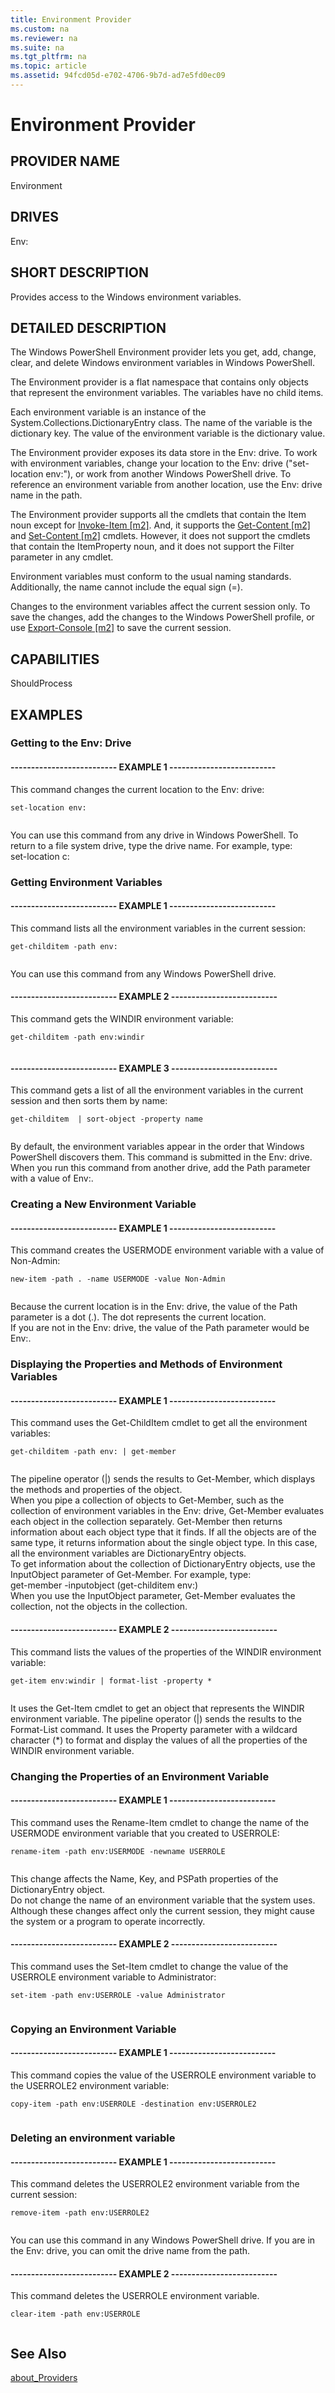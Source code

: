 ```yaml
---
title: Environment Provider
ms.custom: na
ms.reviewer: na
ms.suite: na
ms.tgt_pltfrm: na
ms.topic: article
ms.assetid: 94fcd05d-e702-4706-9b7d-ad7e5fd0ec09
---
```

# Environment Provider
## PROVIDER NAME  
 Environment  
  
## DRIVES  
 Env:  
  
## SHORT DESCRIPTION  
 Provides access to the Windows environment variables.  
  
## DETAILED DESCRIPTION  
 The Windows PowerShell Environment provider lets you get, add, change, clear, and delete Windows environment variables in Windows PowerShell.  
  
 The Environment provider is a flat namespace that contains only objects that represent the environment variables. The variables have no child items.  
  
 Each environment variable is an instance of the System.Collections.DictionaryEntry class. The name of the variable is the dictionary key. The value of the environment variable is the dictionary value.  
  
 The Environment provider exposes its data store in the Env: drive. To work with environment variables, change your location to the Env: drive \("set\-location env:"\), or work from another Windows PowerShell drive. To reference an environment variable from another location, use the Env: drive name in the path.  
  
 The Environment provider supports all the cmdlets that contain the Item noun except for [Invoke\-Item &#91;m2&#93;](assetId:///38a9887b-ce1a-4bde-be4e-98012efae204). And, it supports the [Get\-Content &#91;m2&#93;](assetId:///86d8b4af-af2c-4a27-9519-2c9fd420be3d) and [Set\-Content &#91;m2&#93;](assetId:///6fff9b86-86df-4440-b7b7-8124b22088fc) cmdlets. However, it does not support the cmdlets that contain the ItemProperty noun, and it does not support the Filter parameter in any cmdlet.  
  
 Environment variables must conform to the usual naming standards. Additionally, the name cannot include the equal sign \(\=\).  
  
 Changes to the environment variables affect the current session only. To save the changes, add the changes to the Windows PowerShell profile, or use [Export\-Console &#91;m2&#93;](assetId:///0858eece-ddcb-4525-89d1-4732c5f54c48) to save the current session.  
  
## CAPABILITIES  
 ShouldProcess  
  
## EXAMPLES  
  
### Getting to the Env: Drive  
  
#### \-\-\-\-\-\-\-\-\-\-\-\-\-\-\-\-\-\-\-\-\-\-\-\-\-\- EXAMPLE 1 \-\-\-\-\-\-\-\-\-\-\-\-\-\-\-\-\-\-\-\-\-\-\-\-\-\-  
 This command changes the current location to the Env: drive:  
  
```  
set-location env:  
  
```  
  
 You can use this command from any drive in Windows PowerShell. To return to a file system drive, type the drive name. For example, type:  
    set\-location c:  
  
### Getting Environment Variables  
  
#### \-\-\-\-\-\-\-\-\-\-\-\-\-\-\-\-\-\-\-\-\-\-\-\-\-\- EXAMPLE 1 \-\-\-\-\-\-\-\-\-\-\-\-\-\-\-\-\-\-\-\-\-\-\-\-\-\-  
 This command lists all the environment variables in the current session:  
  
```  
get-childitem -path env:  
  
```  
  
 You can use this command from any Windows PowerShell drive.  
  
#### \-\-\-\-\-\-\-\-\-\-\-\-\-\-\-\-\-\-\-\-\-\-\-\-\-\- EXAMPLE 2 \-\-\-\-\-\-\-\-\-\-\-\-\-\-\-\-\-\-\-\-\-\-\-\-\-\-  
 This command gets the WINDIR environment variable:  
  
```  
get-childitem -path env:windir  
  
```  
  
#### \-\-\-\-\-\-\-\-\-\-\-\-\-\-\-\-\-\-\-\-\-\-\-\-\-\- EXAMPLE 3 \-\-\-\-\-\-\-\-\-\-\-\-\-\-\-\-\-\-\-\-\-\-\-\-\-\-  
 This command gets a list of all the environment variables in the current session and then sorts them by name:  
  
```  
get-childitem  | sort-object -property name  
  
```  
  
 By default, the environment variables appear in the order that Windows PowerShell discovers them. This command is submitted in the Env: drive.  
When you run this command from another drive, add the Path parameter with a value of Env:.  
  
### Creating a New Environment Variable  
  
#### \-\-\-\-\-\-\-\-\-\-\-\-\-\-\-\-\-\-\-\-\-\-\-\-\-\- EXAMPLE 1 \-\-\-\-\-\-\-\-\-\-\-\-\-\-\-\-\-\-\-\-\-\-\-\-\-\-  
 This command creates the USERMODE environment variable with a value of Non\-Admin:  
  
```  
new-item -path . -name USERMODE -value Non-Admin  
  
```  
  
 Because the current location is in the Env: drive, the value of the Path parameter is a dot \(.\). The dot represents the current location.  
If you are not in the Env: drive, the value of the Path parameter would be Env:.  
  
### Displaying the Properties and Methods of Environment Variables  
  
#### \-\-\-\-\-\-\-\-\-\-\-\-\-\-\-\-\-\-\-\-\-\-\-\-\-\- EXAMPLE 1 \-\-\-\-\-\-\-\-\-\-\-\-\-\-\-\-\-\-\-\-\-\-\-\-\-\-  
 This command uses the Get\-ChildItem cmdlet to get all the environment variables:  
  
```  
get-childitem -path env: | get-member  
  
```  
  
 The pipeline operator \(&#124;\) sends the results to Get\-Member, which displays the methods and properties of the object.  
When you pipe a collection of objects to Get\-Member, such as the collection of environment variables in the Env: drive, Get\-Member evaluates each object in the collection separately. Get\-Member then returns information about each object type that it finds. If all the objects are of the same type, it returns information about the single object type. In this case, all the environment variables are DictionaryEntry objects.  
To get information about the collection of DictionaryEntry objects, use the InputObject parameter of Get\-Member. For example, type:  
    get\-member \-inputobject \(get\-childitem env:\)  
When you use the InputObject parameter, Get\-Member evaluates the collection, not the objects in the collection.  
  
#### \-\-\-\-\-\-\-\-\-\-\-\-\-\-\-\-\-\-\-\-\-\-\-\-\-\- EXAMPLE 2 \-\-\-\-\-\-\-\-\-\-\-\-\-\-\-\-\-\-\-\-\-\-\-\-\-\-  
 This command lists the values of the properties of the WINDIR environment variable:  
  
```  
get-item env:windir | format-list -property *  
  
```  
  
 It uses the Get\-Item cmdlet to get an object that represents the WINDIR environment variable. The pipeline operator \(&#124;\) sends the results to the Format\-List command. It uses the Property parameter with a wildcard character \(\*\) to format and display the values of all the properties of the WINDIR environment variable.  
  
### Changing the Properties of an Environment Variable  
  
#### \-\-\-\-\-\-\-\-\-\-\-\-\-\-\-\-\-\-\-\-\-\-\-\-\-\- EXAMPLE 1 \-\-\-\-\-\-\-\-\-\-\-\-\-\-\-\-\-\-\-\-\-\-\-\-\-\-  
 This command uses the Rename\-Item cmdlet to change the name of the USERMODE environment variable that you created to USERROLE:  
  
```  
rename-item -path env:USERMODE -newname USERROLE  
  
```  
  
 This change affects the Name, Key, and PSPath properties of the DictionaryEntry object.  
Do not change the name of an environment variable that the system uses. Although these changes affect only the current session, they might cause the system or a program to operate incorrectly.  
  
#### \-\-\-\-\-\-\-\-\-\-\-\-\-\-\-\-\-\-\-\-\-\-\-\-\-\- EXAMPLE 2 \-\-\-\-\-\-\-\-\-\-\-\-\-\-\-\-\-\-\-\-\-\-\-\-\-\-  
 This command uses the Set\-Item cmdlet to change the value of the USERROLE environment variable to Administrator:  
  
```  
set-item -path env:USERROLE -value Administrator  
  
```  
  
### Copying an Environment Variable  
  
#### \-\-\-\-\-\-\-\-\-\-\-\-\-\-\-\-\-\-\-\-\-\-\-\-\-\- EXAMPLE 1 \-\-\-\-\-\-\-\-\-\-\-\-\-\-\-\-\-\-\-\-\-\-\-\-\-\-  
 This command copies the value of the USERROLE environment variable to the USERROLE2 environment variable:  
  
```  
copy-item -path env:USERROLE -destination env:USERROLE2  
  
```  
  
### Deleting an environment variable  
  
#### \-\-\-\-\-\-\-\-\-\-\-\-\-\-\-\-\-\-\-\-\-\-\-\-\-\- EXAMPLE 1 \-\-\-\-\-\-\-\-\-\-\-\-\-\-\-\-\-\-\-\-\-\-\-\-\-\-  
 This command deletes the USERROLE2 environment variable from the current session:  
  
```  
remove-item -path env:USERROLE2  
  
```  
  
 You can use this command in any Windows PowerShell drive. If you are in the Env: drive, you can omit the drive name from the path.  
  
#### \-\-\-\-\-\-\-\-\-\-\-\-\-\-\-\-\-\-\-\-\-\-\-\-\-\- EXAMPLE 2 \-\-\-\-\-\-\-\-\-\-\-\-\-\-\-\-\-\-\-\-\-\-\-\-\-\-  
 This command deletes the USERROLE environment variable.  
  
```  
clear-item -path env:USERROLE  
  
```  
  
## See Also  
 [about\_Providers](assetId:///55e2974f-3314-48d2-8b1b-abdea6b303cb)